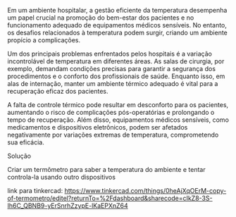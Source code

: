 Em um ambiente hospitalar, a gestão eficiente da temperatura desempenha um papel crucial na promoção do bem-estar dos pacientes e no funcionamento adequado de equipamentos médicos sensíveis. No entanto, os desafios relacionados à temperatura podem surgir, criando um ambiente propício a complicações.

Um dos principais problemas enfrentados pelos hospitais é a variação incontrolável de temperatura em diferentes áreas. As salas de cirurgia, por exemplo, demandam condições precisas para garantir a segurança dos procedimentos e o conforto dos profissionais de saúde. Enquanto isso, em alas de internação, manter um ambiente térmico adequado é vital para a recuperação eficaz dos pacientes.

A falta de controle térmico pode resultar em desconforto para os pacientes, aumentando o risco de complicações pós-operatórias e prolongando o tempo de recuperação. Além disso, equipamentos médicos sensíveis, como medicamentos e dispositivos eletrônicos, podem ser afetados negativamente por variações extremas de temperatura, comprometendo sua eficácia.

Solução

Criar um termômetro para saber a temperatura do ambiente e tentar controla-la usando outro dispositivos 

link para tinkercad: https://www.tinkercad.com/things/0heAjXqOErM-copy-of-termometro/editel?returnTo=%2Fdashboard&sharecode=cIkZ8-3S-Ih6C_QBNB9-yErSnrhZzypE-lKaEPXnZ64
